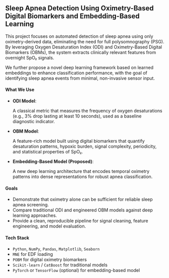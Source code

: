 ## Sleep Apnea Detection Using Oximetry-Based Digital Biomarkers and Embedding-Based Learning

This project focuses on automated detection of sleep apnea using only oximetry-derived data, eliminating the need for full polysomnography (PSG). By leveraging Oxygen Desaturation Index (ODI) and Oximetry-Based Digital Biomarkers (OBMs), the system extracts clinically relevant features from overnight SpO₂ signals.

We further propose a novel deep learning framework based on learned embeddings to enhance classification performance, with the goal of identifying sleep apnea events from minimal, non-invasive sensor input.

#### What We Use

- **ODI Model**:

  A classical metric that measures the frequency of oxygen desaturations (e.g., 3% drop lasting at least 10 seconds), used as a baseline diagnostic indicator.

- **OBM Model**:

  A feature-rich model built using digital biomarkers that quantify desaturation patterns, hypoxic burden, signal complexity, periodicity, and statistical properties of SpO₂.

- **Embedding-Based Model (Proposed)**:

  A new deep learning architecture that encodes temporal oximetry patterns into dense representations for robust apnea classification.

#### Goals

- Demonstrate that oximetry alone can be sufficient for reliable sleep apnea screening.
- Compare traditional ODI and engineered OBM models against deep learning approaches.
- Provide a clean, reproducible pipeline for signal cleaning, feature engineering, and model evaluation.

#### Tech Stack

- `Python`, `NumPy`, `Pandas`, `Matplotlib`, `Seaborn`
- `MNE` for EDF loading
- `POBM` for digital oximetry biomarkers
- `Scikit-learn` / `CatBoost` for traditional models
- `PyTorch` or `TensorFlow` (optional) for embedding-based model

